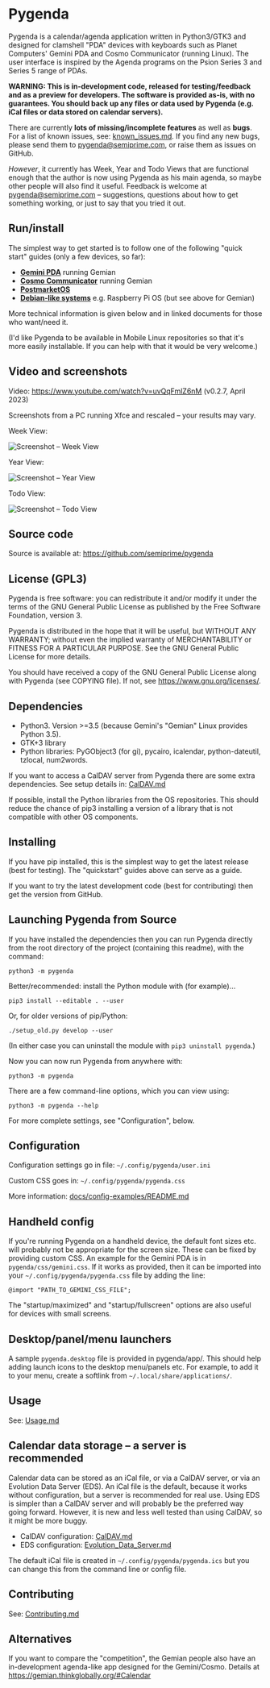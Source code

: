 Pygenda
=======
Pygenda is a calendar/agenda application written in Python3/GTK3 and
designed for clamshell "PDA" devices with keyboards such as Planet
Computers' Gemini PDA and Cosmo Communicator (running Linux). The user
interface is inspired by the Agenda programs on the Psion Series 3 and
Series 5 range of PDAs.

**WARNING: This is in-development code, released for testing/feedback and
as a preview for developers. The software is provided as-is, with no
guarantees. You should back up any files or data used by Pygenda (e.g. iCal
files or data stored on calendar servers).**

There are currently **lots of missing/incomplete features** as well as
**bugs**. For a list of known issues, see: [known_issues.md](docs/known_issues.md).
If you find any new bugs, please send them to pygenda@semiprime.com,
or raise them as issues on GitHub.

*However*, it currently has Week, Year and Todo Views that are functional
enough that the author is now using Pygenda as his main agenda, so
maybe other people will also find it useful. Feedback is welcome at
pygenda@semiprime.com – suggestions, questions about how to get something
working, or just to say that you tried it out.

Run/install
-----------
The simplest way to get started is to follow one of the following "quick start"
guides (only a few devices, so far):

* [**Gemini PDA**](docs/quickstart-geminipda.md) running Gemian
* [**Cosmo Communicator**](docs/quickstart-cosmocommunicator.md) running Gemian
* [**PostmarketOS**](docs/quickstart-postmarketOS.md)
* [**Debian-like systems**](docs/quickstart-debianlike.md) e.g. Raspberry Pi OS (but see above for Gemian)

More technical information is given below and in linked documents for
those who want/need it.

(I'd like Pygenda to be available in Mobile Linux repositories so that
it's more easily installable. If you can help with that it would be
very welcome.)

Video and screenshots
---------------------
Video: https://www.youtube.com/watch?v=uvQqFmlZ6nM (v0.2.7, April 2023)

Screenshots from a PC running Xfce and rescaled – your results may vary.

Week View:

![Screenshot – Week View](docs/screenshots/week_view.png?raw=true)

Year View:

![Screenshot – Year View](docs/screenshots/year_view.png?raw=true)

Todo View:

![Screenshot – Todo View](docs/screenshots/todo_view.png?raw=true)

Source code
-----------
Source is available at: https://github.com/semiprime/pygenda

License (GPL3)
--------------
Pygenda is free software: you can redistribute it and/or modify it
under the terms of the GNU General Public License as published by the
Free Software Foundation, version 3.

Pygenda is distributed in the hope that it will be useful, but WITHOUT
ANY WARRANTY; without even the implied warranty of MERCHANTABILITY or
FITNESS FOR A PARTICULAR PURPOSE. See the GNU General Public License
for more details.

You should have received a copy of the GNU General Public License along
with Pygenda (see COPYING file). If not, see <https://www.gnu.org/licenses/>.

Dependencies
------------
* Python3. Version >=3.5 (because Gemini's "Gemian" Linux provides Python 3.5).
* GTK+3 library
* Python libraries: PyGObject3 (for gi), pycairo, icalendar, python-dateutil, tzlocal, num2words.

If you want to access a CalDAV server from Pygenda there are some
extra dependencies. See setup details in: [CalDAV.md](docs/CalDAV.md)

If possible, install the Python libraries from the OS repositories.
This should reduce the chance of pip3 installing a version of a
library that is not compatible with other OS components.

Installing
----------
If you have pip installed, this is the simplest way to get the latest
release (best for testing). The "quickstart" guides above can serve
as a guide.

If you want to try the latest development code (best for contributing)
then get the version from GitHub.

Launching Pygenda from Source
-----------------------------
If you have installed the dependencies then you can run Pygenda
directly from the root directory of the project (containing this
readme), with the command:

	python3 -m pygenda

Better/recommended: install the Python module with (for example)...

	pip3 install --editable . --user

Or, for older versions of pip/Python:

    ./setup_old.py develop --user

(In either case you can uninstall the module with `pip3 uninstall pygenda`.)

Now you can now run Pygenda from anywhere with:

	python3 -m pygenda

There are a few command-line options, which you can view using:

	python3 -m pygenda --help

For more complete settings, see "Configuration", below.

Configuration
-------------
Configuration settings go in file: `~/.config/pygenda/user.ini`

Custom CSS goes in: `~/.config/pygenda/pygenda.css`

More information: [docs/config-examples/README.md](docs/config-examples/README.md)

Handheld config
---------------
If you're running Pygenda on a handheld device, the default font sizes
etc. will probably not be appropriate for the screen size. These can
be fixed by providing custom CSS. An example for the Gemini PDA is in
`pygenda/css/gemini.css`. If it works as provided, then it can be
imported into your `~/.config/pygenda/pygenda.css` file by adding the
line:

	@import "PATH_TO_GEMINI_CSS_FILE";

The "startup/maximized" and "startup/fullscreen" options are also
useful for devices with small screens.

Desktop/panel/menu launchers
----------------------------
A sample `pygenda.desktop` file is provided in pygenda/app/. This
should help adding launch icons to the desktop menu/panels etc.
For example, to add it to your menu, create a softlink from
`~/.local/share/applications/`.

Usage
-----
See: [Usage.md](docs/Usage.md)

Calendar data storage – a server is recommended
-----------------------------------------------
Calendar data can be stored as an iCal file, or via a CalDAV server,
or via an Evolution Data Server (EDS). An iCal file is the default,
because it works without configuration, but a server is recommended
for real use. Using EDS is simpler than a CalDAV server and will
probably be the preferred way going forward. However, it is new and
less well tested than using CalDAV, so it might be more buggy.

* CalDAV configuration: [CalDAV.md](docs/CalDAV.md)
* EDS configuration: [Evolution_Data_Server.md](docs/Evolution_Data_Server.md)

The default iCal file is created in `~/.config/pygenda/pygenda.ics`
but you can change this from the command line or config file.

Contributing
------------
See: [Contributing.md](docs/Contributing.md)

Alternatives
------------
If you want to compare the "competition", the Gemian people also have
an in-development agenda-like app designed for the Gemini/Cosmo.
Details at https://gemian.thinkglobally.org/#Calendar
